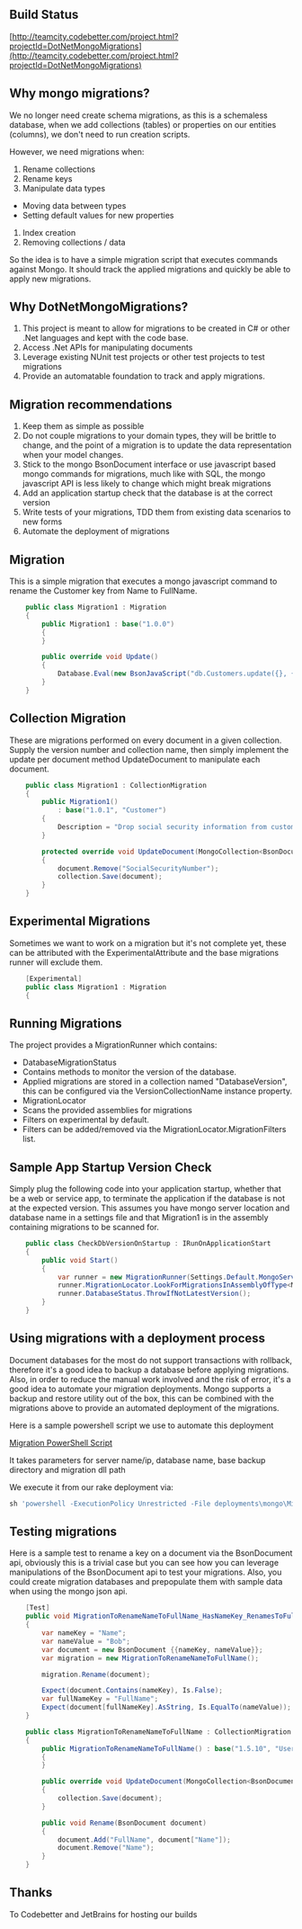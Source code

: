 Build Status
--
[http://teamcity.codebetter.com/project.html?projectId=DotNetMongoMigrations](http://teamcity.codebetter.com/project.html?projectId=DotNetMongoMigrations)

Why mongo migrations?
--
We no longer need create schema migrations, as this is a schemaless database, when we add collections (tables) or properties on our entities (columns), we don't need to run creation scripts.

However, we need migrations when:

1. Rename collections
1. Rename keys
1. Manipulate data types
 * Moving data between types
 * Setting default values for new properties
1. Index creation
1. Removing collections / data

So the idea is to have a simple migration script that executes commands against Mongo.  It should track the applied migrations and quickly be able to apply new migrations.

Why DotNetMongoMigrations?
--

1. This project is meant to allow for migrations to be created in C# or other .Net languages and kept with the code base.  
1. Access .Net APIs for manipulating documents
1. Leverage existing NUnit test projects or other test projects to test migrations
1. Provide an automatable foundation to track and apply migrations.

Migration recommendations
--

1. Keep them as simple as possible
1. Do not couple migrations to your domain types, they will be brittle to change, and the point of a migration is to update the data representation when your model changes.
1. Stick to the mongo BsonDocument interface or use javascript based mongo commands for migrations, much like with SQL, the mongo javascript API is less likely to change which might break migrations
1. Add an application startup check that the database is at the correct version
1. Write tests of your migrations, TDD them from existing data scenarios to new forms
1. Automate the deployment of migrations

Migration 
--

This is a simple migration that executes a mongo javascript command to rename the Customer key from Name to FullName.

```csharp
	public class Migration1 : Migration
	{
		public Migration1 : base("1.0.0")
		{
		}

		public override void Update()
		{
			Database.Eval(new BsonJavaScript("db.Customers.update({}, { $rename : { 'Name' : 'FullName' } });"));
		}
	}
```

Collection Migration
--

These are migrations performed on every document in a given collection.  Supply the version number and collection name, then simply implement the update per document method UpdateDocument to manipulate each document.

```csharp
	public class Migration1 : CollectionMigration
	{
		public Migration1()
			: base("1.0.1", "Customer")
		{
			Description = "Drop social security information from customers";
		}

		protected override void UpdateDocument(MongoCollection<BsonDocument> collection, BsonDocument document)
		{
			document.Remove("SocialSecurityNumber");
			collection.Save(document);
		}
	}
```

Experimental Migrations
-- 

Sometimes we want to work on a migration but it's not complete yet, these can be attributed with the ExperimentalAttribute and the base migrations runner will exclude them.

```csharp
	[Experimental]
	public class Migration1 : Migration
	{
```

Running Migrations
--

The project provides a MigrationRunner which contains:

* DatabaseMigrationStatus
 * Contains methods to monitor the version of the database.
 * Applied migrations are stored in a collection named "DatabaseVersion", this can be configured via the VersionCollectionName instance property.  
* MigrationLocator
 * Scans the provided assemblies for migrations
 * Filters on experimental by default.  
 * Filters can be added/removed via the MigrationLocator.MigrationFilters list.

Sample App Startup Version Check
--

Simply plug the following code into your application startup, whether that be a web or service app, to terminate the application if the database is not at the expected version.  This assumes you have mongo server location and database name in a settings file and that Migration1 is in the assembly containing migrations to be scanned for.

```csharp
	public class CheckDbVersionOnStartup : IRunOnApplicationStart
	{
		public void Start()
		{
			var runner = new MigrationRunner(Settings.Default.MongoServerLocation, Settings.Default.MongoDatabaseName);
			runner.MigrationLocator.LookForMigrationsInAssemblyOfType<Migration1>();
			runner.DatabaseStatus.ThrowIfNotLatestVersion();
		}
	}
```

Using migrations with a deployment process
--

Document databases for the most do not support transactions with rollback, therefore it's a good idea to backup a database before applying migrations.  Also, in order to reduce the manual work involved and the risk of error, it's a good idea to automate your migration deployments.  Mongo supports a backup and restore utility out of the box, this can be combined with the migrations above to provide an automated deployment of the migrations.

Here is a sample powershell script we use to automate this deployment

[Migration PowerShell Script](https://github.com/phoenixwebgroup/DotNetMongoMigrations/blob/master/MigrateMongo.ps1)

It takes parameters for server name/ip, database name, base backup directory and migration dll path

We execute it from our rake deployment via:

```ruby
sh 'powershell -ExecutionPolicy Unrestricted -File deployments\mongo\MigrateMongo.ps1 ' + host + ' databaseName deployments\mongo\backup build\Migrations.dll '
```

Testing migrations
--

Here is a sample test to rename a key on a document via the BsonDocument api, obviously this is a trivial case but you can see how you can leverage manipulations of the BsonDocument api to test your migrations.  Also, you could create migration databases and prepopulate them with sample data when using the mongo json api.

```csharp
	[Test]
	public void MigrationToRenameNameToFullName_HasNameKey_RenamesToFullName()
	{
		var nameKey = "Name";
		var nameValue = "Bob";
		var document = new BsonDocument {{nameKey, nameValue}};
		var migration = new MigrationToRenameNameToFullName();

		migration.Rename(document);

		Expect(document.Contains(nameKey), Is.False);
		var fullNameKey = "FullName";
		Expect(document[fullNameKey].AsString, Is.EqualTo(nameValue));
	}

	public class MigrationToRenameNameToFullName : CollectionMigration
	{
		public MigrationToRenameNameToFullName() : base("1.5.10", "Users")
		{
		}

		public override void UpdateDocument(MongoCollection<BsonDocument> collection, BsonDocument document)
		{
			collection.Save(document);
		}

		public void Rename(BsonDocument document)
		{
			document.Add("FullName", document["Name"]);
			document.Remove("Name");
		}
	}
```

Thanks 
--

To Codebetter and JetBrains for hosting our builds